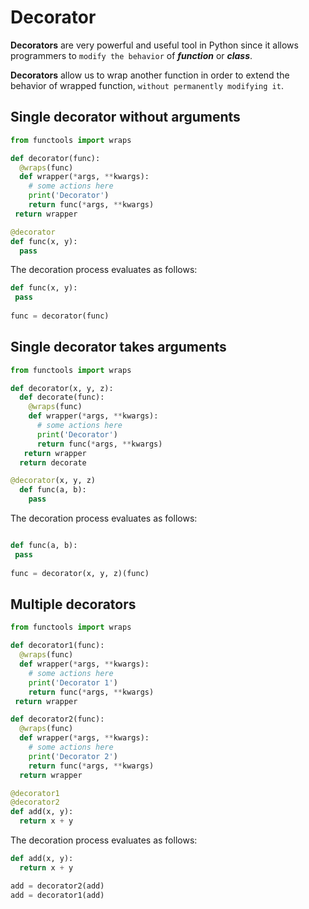 # Decorator

**Decorators** are very powerful and useful tool in Python since it allows programmers to `modify the behavior` of ***function*** or ***class***. 

**Decorators** allow us to wrap another function in order to extend the behavior of wrapped function,   `without permanently modifying it`.

## Single decorator without arguments

```python
from functools import wraps

def decorator(func):
  @wraps(func)
  def wrapper(*args, **kwargs):
    # some actions here
    print('Decorator')
    return func(*args, **kwargs)
 return wrapper
```

```python
@decorator
def func(x, y):
  pass
```

The decoration process evaluates as follows:

```python
def func(x, y):
 pass
 
func = decorator(func)
```

## Single decorator takes arguments

```python
from functools import wraps

def decorator(x, y, z):
  def decorate(func):
    @wraps(func)
    def wrapper(*args, **kwargs):
      # some actions here
      print('Decorator')
      return func(*args, **kwargs)
   return wrapper
  return decorate
```

```python
@decorator(x, y, z)
  def func(a, b):
    pass
```

The decoration process evaluates as follows:

```python

def func(a, b):
 pass
 
func = decorator(x, y, z)(func)
```

## Multiple decorators

```python
from functools import wraps

def decorator1(func):
  @wraps(func)
  def wrapper(*args, **kwargs):
    # some actions here
    print('Decorator 1')
    return func(*args, **kwargs)
 return wrapper

def decorator2(func):
  @wraps(func)
  def wrapper(*args, **kwargs):
    # some actions here
    print('Decorator 2')
    return func(*args, **kwargs)
  return wrapper
 ```
 
```python
@decorator1
@decorator2
def add(x, y):
  return x + y
```
The decoration process evaluates as follows:

```python
def add(x, y):
  return x + y

add = decorator2(add)
add = decorator1(add)
```
